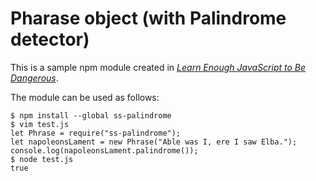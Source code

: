 # Pharase object (with Palindrome detector)

This is a sample npm module created in [*Learn Enough JavaScript to Be Dangerous*](https://www.learnenough.com/javascript-tutorial).

The module can be used as follows:

    $ npm install --global ss-palindrome
    $ vim test.js
    let Phrase = require("ss-palindrome");
    let napoleonsLament = new Phrase("Able was I, ere I saw Elba.");
    console.log(napoleonsLament.palindrome());
    $ node test.js
    true